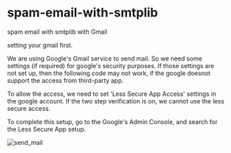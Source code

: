 # spam-email-with-smtplib

spam email with smtplib with Gmail

setting your gmail first.

We are using Google's Gmail service to send mail. So we need some settings (if required) for google's security purposes. If those settings are not set up, then the following code may not work, if the google doesnot support the access from third-party app.

To allow the access, we need to set 'Less Secure App Access' settings in the google account. If the two step verification is on, we cannot use the less secure access.

To complete this setup, go to the Google's Admin Console, and search for the Less Secure App setup.

![send_mail](https://user-images.githubusercontent.com/82330418/120917747-18bb5600-c6db-11eb-90e3-5878e1c4d5be.jpg)

